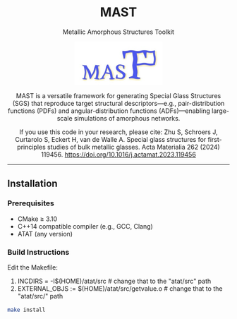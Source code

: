 <div align="center">
  
# MAST
Metallic Amorphous Structures Toolkit



<p align="center">
  <img src="logo.jpg" alt="MAST Logo" width="200"/>
</p>


<p>
MAST is a versatile framework for generating Special Glass Structures (SGS) that reproduce target structural descriptors—e.g., pair-distribution functions (PDFs) and angular-distribution functions (ADFs)—enabling large-scale simulations of amorphous networks.
  
If you use this code in your research, please cite:
Zhu S, Schroers J, Curtarolo S, Eckert H, van de Walle A.
Special glass structures for first-principles studies of bulk metallic glasses.
Acta Materialia 262 (2024) 119456. https://doi.org/10.1016/j.actamat.2023.119456
  
</p>

</div>

---

## Installation

### Prerequisites

- CMake ≥ 3.10
- C++14 compatible compiler (e.g., GCC, Clang)
- ATAT (any version)
  
### Build Instructions

Edit the Makefile:
1. INCDIRS    = -I$(HOME)/atat/src    # change that to the "atat/src" path
2. EXTERNAL_OBJS := $(HOME)/atat/src/getvalue.o      # change that to the "atat/src/" path
   
```sh
make install
```
